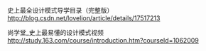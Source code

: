 史上最全设计模式导学目录（完整版）
http://blog.csdn.net/lovelion/article/details/17517213

尚学堂_史上最易懂的设计模式视频
http://study.163.com/course/introduction.htm?courseId=1062009